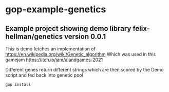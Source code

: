 # gop-example-genetics

## Example project showing demo library felix-hellman/genetics version 0.0.1

This is demo fetches an implementation of https://en.wikipedia.org/wiki/Genetic_algorithm
Which was used in this gamejam https://itch.io/jam/aiandgames-2021

Different genes return different strings which are then scored by the Demo script and fed back into genetic pool

```bash
gop install
```
